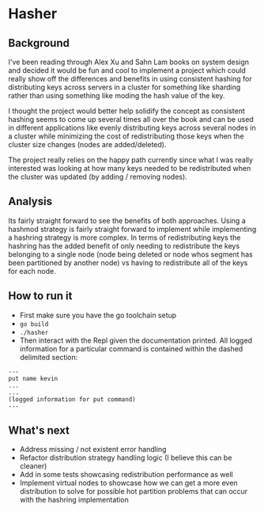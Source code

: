 # Hasher
## Background
I've been reading through Alex Xu and Sahn Lam books on system design and decided it would be fun and cool to implement 
a project which could really show off the differences and benefits in using consistent hashing for distributing keys 
across servers in a cluster for something like sharding rather than using something like moding the hash value of the key.

I thought the project would better help solidify the concept as consistent hashing seems to come up several times all 
over the book and can be used in different applications like evenly distributing keys across several nodes in a cluster 
while minimizing the cost of redistributing those keys when the cluster size changes (nodes are added/deleted).

The project really relies on the happy path currently since what I was really interested was looking at
how many keys needed to be redistributed when the cluster was updated (by adding / removing nodes).

## Analysis
Its fairly straight forward to see the benefits of both approaches. Using a hashmod strategy is fairly straight forward
to implement while implementing a hashring strategy is more complex. In terms of redistributing keys the hashring has
the added benefit of only needing to redistribute the keys belonging to a single node (node being deleted or node whos
segment has been partitioned by another node) vs having to redistribute all of the keys for each node.

## How to run it
* First make sure you have the go toolchain setup
* `go build`
* `./hasher`
* Then interact with the Repl given the documentation printed. All logged information for a particular command is contained
within the dashed delimited section:
```
---
put name kevin
... 
...
(logged information for put command)
---
```

## What's next
* Address missing / not existent error handling
* Refactor distribution strategy handling logic (I believe this can be cleaner)
* Add in some tests showcasing redistribution performance as well
* Implement virtual nodes to showcase how we can get a more even distribution to solve for possible hot partition
problems that can occur with the hashring implementation